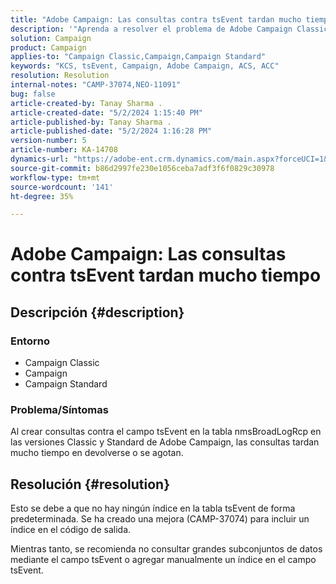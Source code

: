 ```yaml
---
title: "Adobe Campaign: Las consultas contra tsEvent tardan mucho tiempo"
description: '"Aprenda a resolver el problema de Adobe Campaign Classic donde las consultas tardan mucho tiempo en regresar o se agotan".'
solution: Campaign
product: Campaign
applies-to: "Campaign Classic,Campaign,Campaign Standard"
keywords: "KCS, tsEvent, Campaign, Adobe Campaign, ACS, ACC"
resolution: Resolution
internal-notes: "CAMP-37074,NEO-11091"
bug: false
article-created-by: Tanay Sharma .
article-created-date: "5/2/2024 1:15:40 PM"
article-published-by: Tanay Sharma .
article-published-date: "5/2/2024 1:16:28 PM"
version-number: 5
article-number: KA-14708
dynamics-url: "https://adobe-ent.crm.dynamics.com/main.aspx?forceUCI=1&pagetype=entityrecord&etn=knowledgearticle&id=5670f511-8608-ef11-9f8a-6045bd026dc7"
source-git-commit: b86d2997fe230e1056ceba7adf3f6f0829c30978
workflow-type: tm+mt
source-wordcount: '141'
ht-degree: 35%

---
```


# Adobe Campaign: Las consultas contra tsEvent tardan mucho tiempo

## Descripción {#description}


### Entorno

- Campaign Classic
- Campaign
- Campaign Standard




### Problema/Síntomas

Al crear consultas contra el campo tsEvent en la tabla nmsBroadLogRcp en las versiones Classic y Standard de Adobe Campaign, las consultas tardan mucho tiempo en devolverse o se agotan.


## Resolución {#resolution}


Esto se debe a que no hay ningún índice en la tabla tsEvent de forma predeterminada. Se ha creado una mejora (CAMP-37074) para incluir un índice en el código de salida.

Mientras tanto, se recomienda no consultar grandes subconjuntos de datos mediante el campo tsEvent o agregar manualmente un índice en el campo tsEvent.
